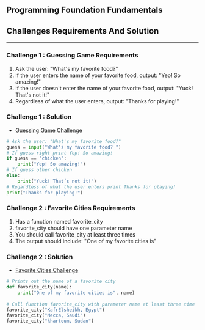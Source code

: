 ## Programming Foundation Fundamentals 

## Challenges Requirements And Solution
--------------------------------------

### Challenge 1 : Guessing Game Requirements

1. Ask the user: "What's my favorite food?" 
2. If the user enters the name of your favorite food, output: "Yep! So amazing!" 
3. If the user doesn't enter the name of your favorite food, output: "Yuck! That's not it!"
4. Regardless of what the user enters, output: "Thanks for playing!"


### Challenge 1 : Solution

- [Guessing Game Challenge](https://raw.githubusercontent.com/fetian-debug/KalbonyanElmarsos/main/Linkedin-Learning/Programming-Foundation-Fundamentals/Challengs/Guessing-Game-Challenge.py)
```python
# Ask the user: "What's my favorite food?"
guess = input("What's my favorite food? ")
# If guess right print Yep! So amazing!
if guess == "chicken":
    print("Yep! So amazing!")
# If guess other chicken
else:
    print("Yuck! That’s not it!")
# Regardless of what the user enters print Thanks for playing!
print("Thanks for playing!")

```

### Challenge 2 : Favorite Cities Requirements

1. Has a function named favorite_city
2. favorite_city should have one parameter name
3. You should call favorite_city at least three times
4. The output should include: "One of my favorite cities is" 



### Challenge 2 : Solution

- [Favorite Cities Challenge](https://raw.githubusercontent.com/fetian-debug/KalbonyanElmarsos/main/Linkedin-Learning/Programming-Foundation-Fundamentals/Challengs/Favorite-Cities-Challenge.py)

```python
# Prints out the name of a favorite city
def favorite_city(name):
    print("One of my favorite cities is", name)
    
# Call function favorite_city with parameter name at least three time
favorite_city("KafrElsheikh, Egypt")
favorite_city("Mecca, Saudi")
favorite_city("khartoum, Sudan")

```
